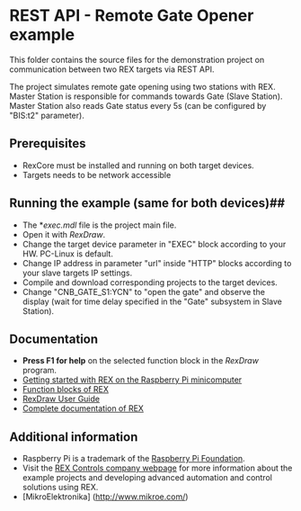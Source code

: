﻿REST API - Remote Gate Opener example 
=====================================

This folder contains the source files for the demonstration project on communication between two REX targets
via REST API.

The project simulates remote gate opening using two stations with REX. Master Station is responsible
for commands towards Gate (Slave Station). Master Station also reads Gate status every 5s (can be configured by
"BIS:t2" parameter).

## Prerequisites ##
- RexCore must be installed and running on both target devices.
- Targets needs to be network accessible

## Running the example (same for both devices)##
- The **exec.mdl* file is the project main file.
- Open it with *RexDraw*.
- Change the target device parameter in "EXEC" block according to your HW. PC-Linux is default.
- Change IP address in parameter "url" inside "HTTP" blocks according to your slave targets IP settings.
- Compile and download corresponding projects to the target devices.
- Change "CNB_GATE_S1:YCN"  to "open the gate" and observe the display (wait for time delay specified
in the "Gate" subsystem in Slave Station).

## Documentation ##
- **Press F1 for help** on the selected function block in the *RexDraw* program.
- [Getting started with REX on the Raspberry Pi minicomputer](https://www.rexcontrols.com/media/2.50.4/doc/ENGLISH/MANUALS/RexGettingStarted/RexGettingStarted_RasPi_ENG.html)
- [Function blocks of REX](https://www.rexcontrols.com/media/2.50.4/doc/ENGLISH/MANUALS/BRef/BRef_ENG.html)
- [RexDraw User Guide](https://www.rexcontrols.com/media/2.50.4/doc/ENGLISH/MANUALS/RexDraw/RexDraw_ENG.html)
- [Complete documentation of REX](http://www.rexcontrols.com/documentation-and-support)

## Additional information ##
- Raspberry Pi is a trademark of the [Raspberry Pi Foundation](http://www.raspberrypi.org).
- Visit the [REX Controls company webpage](http://www.rexcontrols.com) 
for more information about the example projects and developing advanced 
automation and control solutions using REX.
- [MikroElektronika] (http://www.mikroe.com/)